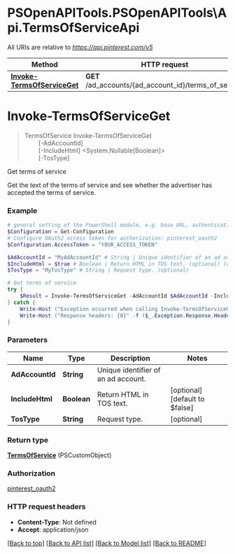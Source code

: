 # PSOpenAPITools.PSOpenAPITools\Api.TermsOfServiceApi

All URIs are relative to *https://api.pinterest.com/v5*

Method | HTTP request | Description
------------- | ------------- | -------------
[**Invoke-TermsOfServiceGet**](TermsOfServiceApi.md#Invoke-TermsOfServiceGet) | **GET** /ad_accounts/{ad_account_id}/terms_of_service | Get terms of service


<a id="Invoke-TermsOfServiceGet"></a>
# **Invoke-TermsOfServiceGet**
> TermsOfService Invoke-TermsOfServiceGet<br>
> &nbsp;&nbsp;&nbsp;&nbsp;&nbsp;&nbsp;&nbsp;&nbsp;[-AdAccountId] <String><br>
> &nbsp;&nbsp;&nbsp;&nbsp;&nbsp;&nbsp;&nbsp;&nbsp;[-IncludeHtml] <System.Nullable[Boolean]><br>
> &nbsp;&nbsp;&nbsp;&nbsp;&nbsp;&nbsp;&nbsp;&nbsp;[-TosType] <String><br>

Get terms of service

Get the text of the terms of service and see whether the advertiser has accepted the terms of service.

### Example
```powershell
# general setting of the PowerShell module, e.g. base URL, authentication, etc
$Configuration = Get-Configuration
# Configure OAuth2 access token for authorization: pinterest_oauth2
$Configuration.AccessToken = "YOUR_ACCESS_TOKEN"

$AdAccountId = "MyAdAccountId" # String | Unique identifier of an ad account.
$IncludeHtml = $true # Boolean | Return HTML in TOS text. (optional) (default to $false)
$TosType = "MyTosType" # String | Request type. (optional)

# Get terms of service
try {
    $Result = Invoke-TermsOfServiceGet -AdAccountId $AdAccountId -IncludeHtml $IncludeHtml -TosType $TosType
} catch {
    Write-Host ("Exception occurred when calling Invoke-TermsOfServiceGet: {0}" -f ($_.ErrorDetails | ConvertFrom-Json))
    Write-Host ("Response headers: {0}" -f ($_.Exception.Response.Headers | ConvertTo-Json))
}
```

### Parameters

Name | Type | Description  | Notes
------------- | ------------- | ------------- | -------------
 **AdAccountId** | **String**| Unique identifier of an ad account. | 
 **IncludeHtml** | **Boolean**| Return HTML in TOS text. | [optional] [default to $false]
 **TosType** | **String**| Request type. | [optional] 

### Return type

[**TermsOfService**](TermsOfService.md) (PSCustomObject)

### Authorization

[pinterest_oauth2](../README.md#pinterest_oauth2)

### HTTP request headers

 - **Content-Type**: Not defined
 - **Accept**: application/json

[[Back to top]](#) [[Back to API list]](../README.md#documentation-for-api-endpoints) [[Back to Model list]](../README.md#documentation-for-models) [[Back to README]](../README.md)

